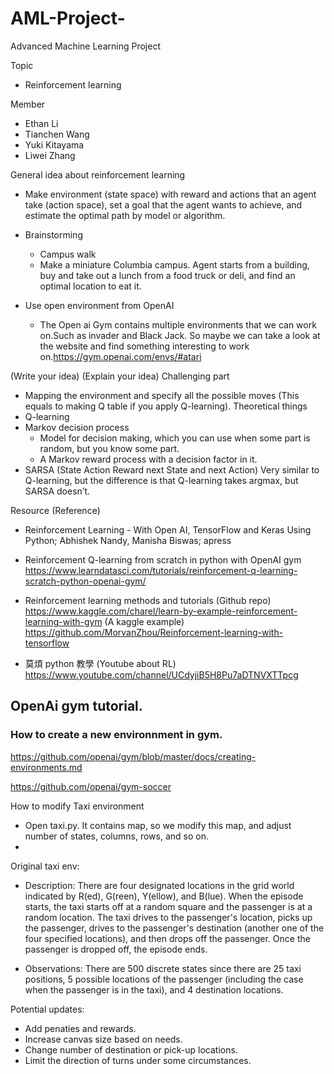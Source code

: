 # AML-Project-

Advanced Machine Learning Project

Topic
  * Reinforcement learning
  
Member
  * Ethan Li
  * Tianchen Wang
  * Yuki Kitayama
  * Liwei Zhang
  
General idea about reinforcement learning

  * Make environment (state space) with reward and actions that an agent take (action space), set a goal that the agent wants to achieve, and estimate the optimal path by model or algorithm. 
  
  * Brainstorming 
    * Campus walk
     * Make a miniature Columbia campus. Agent starts from a building, buy and take out a lunch from a food truck or deli, and find an optimal location to eat it.
     
  * Use open environment from OpenAI
    * The Open ai Gym contains multiple environments that we can work on.Such as invader and Black Jack.  So maybe we can take a look at the website and find something interesting to work on.https://gym.openai.com/envs/#atari
    
(Write your idea) 
(Explain your idea) 
Challenging part
  * Mapping the environment and specify all the possible moves (This equals to making Q table if you apply Q-learning).
Theoretical things
  * Q-learning
  * Markov decision process
    * Model for decision making, which you can use when some part is random, but you know some part.
    * A Markov reward process with a decision factor in it.
  * SARSA (State Action Reward next State and next Action)
Very similar to Q-learning, but the difference is that Q-learning takes argmax, but SARSA doesn’t.

Resource (Reference)
  * Reinforcement Learning - With Open AI, TensorFlow and Keras Using Python; Abhishek Nandy, Manisha Biswas; apress
  
  * Reinforcement Q-learning from scratch in python with OpenAI gym
  https://www.learndatasci.com/tutorials/reinforcement-q-learning-scratch-python-openai-gym/
  
  
  * Reinforcement learning methods and tutorials (Github repo)
  https://www.kaggle.com/charel/learn-by-example-reinforcement-learning-with-gym (A kaggle example)
  https://github.com/MorvanZhou/Reinforcement-learning-with-tensorflow
  
  * 莫煩 python 教學 (Youtube about RL)
  https://www.youtube.com/channel/UCdyjiB5H8Pu7aDTNVXTTpcg
  
## OpenAi gym tutorial.

### How to create a new environnment in gym.

https://github.com/openai/gym/blob/master/docs/creating-environments.md

https://github.com/openai/gym-soccer

How to modify Taxi environment
  * Open taxi.py. It contains map, so we modify this map, and adjust number of states, columns, rows, and so on.
  * 
  
  
  
Original taxi env:

  * Description: There are four designated locations in the grid world indicated by R(ed), G(reen), Y(ellow), and B(lue). When the episode starts, the taxi starts off at a random square and the passenger is at a random location. The taxi drives to the passenger's location, picks up the passenger, drives to the passenger's destination (another one of the four specified locations), and then drops off the passenger. Once the passenger is dropped off, the episode ends.

  * Observations: There are 500 discrete states since there are 25 taxi positions, 5 possible locations of the passenger (including the case when the passenger is in the taxi), and 4 destination locations. 
  
  
 Potential updates:
 
 * Add penaties and rewards. 
 * Increase canvas size based on needs.
 * Change number of destination or pick-up locations.
 * Limit the direction of turns under some circumstances.


